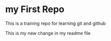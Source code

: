 # my First Repo 

This is a training repo for learning git and github

This is my new change in my readme file
